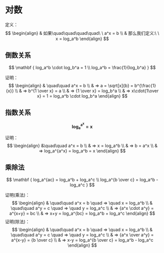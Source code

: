 # 对数

定义：
$$
\begin{align}
& 如果\quad\quad\quad\quad\ \ a^x = b \\
& 那么我们定义:\ \  x = log_a^b
\end{align}
$$

## 倒数关系

$$
\mathbf {
log_a^b \cdot log_b^a = 1 \\
log_a^b = \frac{1}{log_b^a}
}
$$

证明：
$$
\begin{align}
& \quad\quad a^x = b \\
& => a = \sqrt[x]{b} = b^{\frac{1}{x}} \\
& => b^{1 \over x} = a \\
& => {1 \over x} = log_b^a \\
& => x\cdot{1\over x} = 1 = log_a^b \cdot log_b^a
\end{align}
$$

## 指数关系

$$
\mathbf {log_a^{a^x} = x}
$$

证明：
$$
\begin{align}
&\quad\quad a^x = b \\
& => x = log_a^b \\
& => b = a^x \\
& => log_a^{a^x} = log_a^b = x
\end{align}
$$

## 乘除法

$$
\mathbf {
log_a^{ac} = log_a^b + log_a^c \\
log_a^{b \over c} = log_a^b - log_a^c
}
$$

证明(乘法)：
$$
\begin{align}
& \quad\quad a^x = b \quad => \quad x = log_a^b \\
& \quad\quad a^y = c \quad => \quad y = log_a^c \\
& => {a^x \cdot a^y} = a^{x+y} = bc \\
& => x+y = log_a^{bc} = log_a^b + log_a^c
\end{align}
$$
证明(除法)：
$$
\begin{align}
& \quad\quad a^x = b \quad => \quad x = log_a^b \\
& \quad\quad a^y = c \quad => \quad y = log_a^c \\
& => {a^x \over a^y} = a^{x-y} = {b \over c} \\
& => x-y = log_a^{b \over c} = log_a^b - log_a^c
\end{align}
$$
